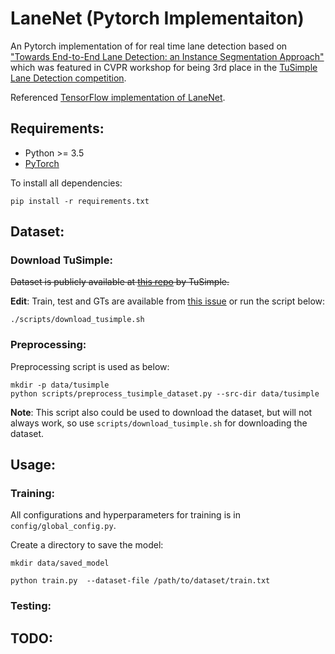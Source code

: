 # LaneNet (Pytorch Implementaiton)

An Pytorch implementation of for real time lane detection based on ["Towards End-to-End Lane Detection: an Instance Segmentation Approach"](https://arxiv.org/pdf/1802.05591.pdf) which was featured in CVPR workshop for being 3rd place in the [TuSimple Lane Detection competition](http://benchmark.tusimple.ai/#/).

Referenced [TensorFlow implementation of LaneNet](https://github.com/MaybeShewill-CV/lanenet-lane-detection).

## Requirements:

- Python >= 3.5
- [PyTorch](https://pytorch.org/)

To install all dependencies:

```
pip install -r requirements.txt
```

## Dataset:

### Download TuSimple:

~~Dataset is publicly available at [this repo](https://github.com/TuSimple/tusimple-benchmark/tree/master/doc/lane_detection) by TuSimple.~~

__Edit__: Train, test and GTs are available from [this issue](https://github.com/TuSimple/tusimple-benchmark/wiki) or run the script below:
```
./scripts/download_tusimple.sh
```

### Preprocessing:

Preprocessing script is used as below:
```
mkdir -p data/tusimple
python scripts/preprocess_tusimple_dataset.py --src-dir data/tusimple
```

__Note__: This script also could be used to download the dataset, but will not always work, so use `scripts/download_tusimple.sh` for downloading the dataset.

## Usage:

### Training:

All configurations and hyperparameters for training is in `config/global_config.py`.

Create a directory to save the model:

```
mkdir data/saved_model
```

```
python train.py  --dataset-file /path/to/dataset/train.txt
```

### Testing:


## TODO:
